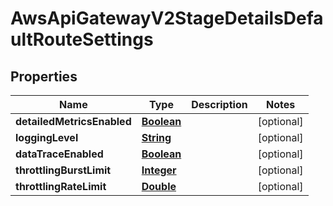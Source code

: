 

# AwsApiGatewayV2StageDetailsDefaultRouteSettings


## Properties

| Name | Type | Description | Notes |
|------------ | ------------- | ------------- | -------------|
|**detailedMetricsEnabled** | [**Boolean**](Boolean.md) |  |  [optional] |
|**loggingLevel** | [**String**](String.md) |  |  [optional] |
|**dataTraceEnabled** | [**Boolean**](Boolean.md) |  |  [optional] |
|**throttlingBurstLimit** | [**Integer**](Integer.md) |  |  [optional] |
|**throttlingRateLimit** | [**Double**](Double.md) |  |  [optional] |



